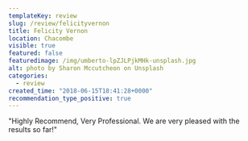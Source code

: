 ```yaml
---
templateKey: review
slug: /review/felicityvernon
title: Felicity Vernon
location: Chacombe
visible: true
featured: false
featuredimage: /img/umberto-lpZJLPjkMHk-unsplash.jpg
alt: photo by Sharon Mccutcheon on Unsplash
categories:
  - review
created_time: "2018-06-15T18:41:28+0000"
recommendation_type_positive: true
---
```

"Highly Recommend, Very Professional. We are very pleased with the results so far!"


